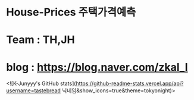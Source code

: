 # House-Prices 주택가격예측
# Team : TH,JH
# blog : https://blog.naver.com/zkal_l

<![K-Junyyy's GitHub stats](https://github-readme-stats.vercel.app/api?username=tastebread 닉네임&show_icons=true&theme=tokyonight)>
